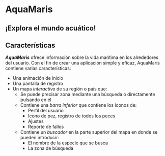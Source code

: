 # AquaMaris
## ¡Explora el mundo acuático!

## Características
***AquaMaris*** ofrece información sobre la vida marítima en los alrededores del usuario. Con el fin de crear una aplicación simple y eficaz, AquaMaris contiene varias características:  
- Una animación de inicio 
- Una pantalla de registro 
- Un mapa *interactivo* de su región o país que:
  - Se puede precisar zona mediante una búsqueda o directamente pulsando en él
  - Contiene una *barra inferior* que contiene los iconos de:
    - Perfil del usuario
    - Icono de pez, registro de todos los peces
    - Ajustes 
    - Reporte de fallos
  - Contiene un *buscador* en la parte superior del mapa en donde se pueden introducir:
    - El nombre de la especie que se busca
    - La zona de búsqueda
